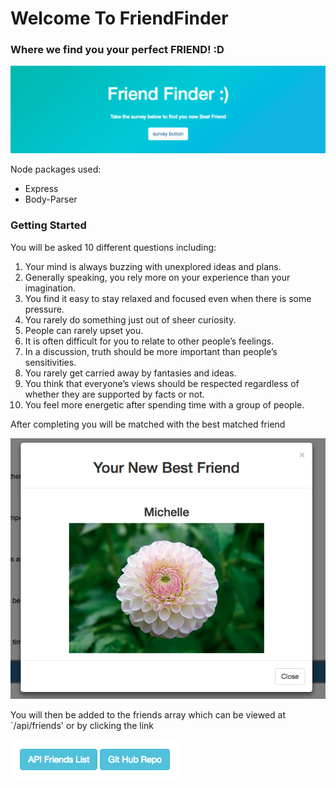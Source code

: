 # Welcome To FriendFinder 
### Where we find you your perfect FRIEND! :D

![FriendFinder banner](./app/images/banner.png)

Node packages used:
* Express
* Body-Parser

### Getting Started
You will be asked 10 different questions including: 

1. Your mind is always buzzing with unexplored ideas and plans.
2. Generally speaking, you rely more on your experience than your imagination.
3. You find it easy to stay relaxed and focused even when there is some pressure.
4. You rarely do something just out of sheer curiosity.
5. People can rarely upset you.
6. It is often difficult for you to relate to other people’s feelings.
7. In a discussion, truth should be more important than people’s sensitivities.
8. You rarely get carried away by fantasies and ideas.
9. You think that everyone’s views should be respected regardless of whether they    are supported by facts or not.
10. You feel more energetic after spending time with a group of people.

After completing you will be matched with the best matched friend

![modal](./app/images/modal.png)

You will then be added to the friends array which can be viewed at `/api/friends' or by clicking the link

![buttons](./app/images/buttons.png)